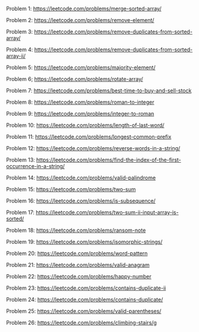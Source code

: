 Problem 1: https://leetcode.com/problems/merge-sorted-array/ 

Problem 2: https://leetcode.com/problems/remove-element/

Problem 3: https://leetcode.com/problems/remove-duplicates-from-sorted-array/

Problem 4: https://leetcode.com/problems/remove-duplicates-from-sorted-array-ii/

Problem 5: https://leetcode.com/problems/majority-element/

Problem 6; https://leetcode.com/problems/rotate-array/

Problem 7: https://leetcode.com/problems/best-time-to-buy-and-sell-stock

Problem 8: https://leetcode.com/problems/roman-to-integer

Problem 9: https://leetcode.com/problems/integer-to-roman

Problem 10: https://leetcode.com/problems/length-of-last-word/

Problem 11: https://leetcode.com/problems/longest-common-prefix

Problem 12: https://leetcode.com/problems/reverse-words-in-a-string/

Problem 13: https://leetcode.com/problems/find-the-index-of-the-first-occurrence-in-a-string/

Problem 14: https://leetcode.com/problems/valid-palindrome

Problem 15: https://leetcode.com/problems/two-sum

Problem 16: https://leetcode.com/problems/is-subsequence/

Problem 17: https://leetcode.com/problems/two-sum-ii-input-array-is-sorted/

Problem 18: https://leetcode.com/problems/ransom-note

Problem 19: https://leetcode.com/problems/isomorphic-strings/

Problem 20: https://leetcode.com/problems/word-pattern

Problem 21: https://leetcode.com/problems/valid-anagram

Problem 22: https://leetcode.com/problems/happy-number

Problem 23: https://leetcode.com/problems/contains-duplicate-ii

Problem 24: https://leetcode.com/problems/contains-duplicate/

Problem 25: https://leetcode.com/problems/valid-parentheses/

Problem 26: https://leetcode.com/problems/climbing-stairs/g